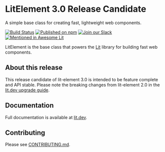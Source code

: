 # LitElement 3.0 Release Candidate

A simple base class for creating fast, lightweight web components.

[![Build Status](https://github.com/polymer/lit-html/workflows/Tests/badge.svg)](https://github.com/Polymer/lit-html/actions?query=workflow%3ATests)
[![Published on npm](https://img.shields.io/npm/v/lit-element/next-major)](https://www.npmjs.com/package/lit-html)
[![Join our Slack](https://img.shields.io/badge/slack-join%20chat-4a154b.svg)](https://www.polymer-project.org/slack-invite)
[![Mentioned in Awesome Lit](https://awesome.re/mentioned-badge.svg)](https://github.com/web-padawan/awesome-lit)

LitElement is the base class that powers the [Lit](https://lit.dev) library for building fast web components.

## About this release

This release candidate of lit-element 3.0 is intended to be feature complete and API stable. Please note the breaking changes from lit-element 2.0 in the [lit.dev upgrade guide](https://lit-dev-5ftespv5na-uc.a.run.app/docs/releases/upgrade/).

## Documentation

Full documentation is available at [lit.dev](https://lit.dev).

## Contributing

Please see [CONTRIBUTING.md](./CONTRIBUTING.md).
